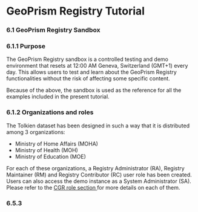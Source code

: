 # GeoPrism Registry Tutorial

### 6.1 GeoPrism Registry Sandbox

### 6.1.1 Purpose

The GeoPrism Registry sandbox is a controlled testing and demo environment that resets at 12:00 AM Geneva, Switzerland (GMT+1) every day. This allows users to test and learn about the GeoPrism Registry functionalities without the risk of affecting some specific content.

Because of the above, the sandbox is used as the reference for all the examples included in the present tutorial.

### 6.1.2 Organizations and roles

The Tolkien dataset has been designed in such a way that it is distributed among 3 organizations: &#x20;

* Ministry of Home Affairs (MOHA)&#x20;
* Ministry of Health (MOH)&#x20;
* Ministry of Education (MOE)

For each of these organizations, a Registry Administrator (RA), Registry Maintainer (RM) and Registry Contributor (RC) user role has been created. Users can also access the demo instance as a System Administrator (SA). Please refer to the [CGR role section ](geoprism-registry-key-components.md#5.3-user-roles-and-their-rights)for more details on each of them.



### 6.5.3
